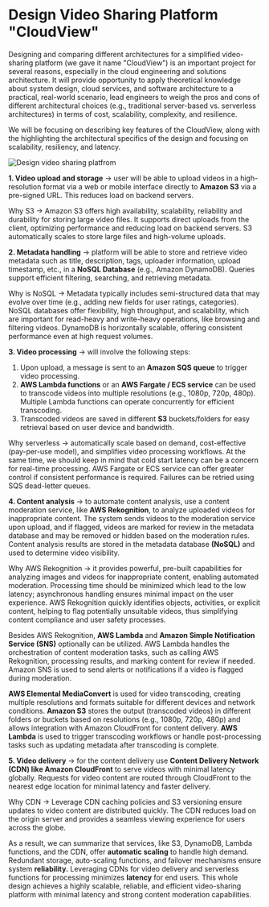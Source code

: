 # Design Video Sharing Platform "CloudView"

Designing and comparing different architectures for a simplified video-sharing platform (we gave it name "CloudView") is an important project for several reasons, especially in the cloud engineering and solutions architecture. It will provide opportunity to apply theoretical knowledge about system design, cloud services, and software architecture to a practical, real-world scenario, lead engineers to weigh the pros and cons of different architectural choices (e.g., traditional server-based vs. serverless architectures) in terms of cost, scalability, complexity, and resilience.

We will be focusing on describing key features of the CloudView, along with the highlighting the architectural specifics of the design and focusing on scalability, resiliency, and latency. 

![Design video sharing platfrom](/video_sharing_platform/images/1_design_video_sharing_platform.png)

**1. Video upload and storage** -> user will be able to upload videos in a high-resolution format via a web or mobile interface directly to **Amazon S3** via a pre-signed URL. This reduces load on backend servers.

Why S3 -> Amazon S3 offers high availability, scalability, reliability and durability for storing large video files. It supports direct uploads from the client, optimizing performance and reducing load on backend servers. S3 automatically scales to store large files and high-volume uploads.

**2. Metadata handling** -> platform will be able to store and retrieve video metadata such as title, description, tags, uploader information, upload timestamp, etc., in a **NoSQL Database** (e.g., Amazon DynamoDB). Queries support efficient filtering, searching, and retrieving metadata.

Why is NoSQL -> Metadata typically includes semi-structured data that may evolve over time (e.g., adding new fields for user ratings, categories). NoSQL databases offer flexibility, high throughput, and scalability, which are important for read-heavy and write-heavy operations, like browsing and filtering videos. DynamoDB is horizontally scalable, offering consistent performance even at high request volumes.

**3. Video processing** -> will involve the following steps:
1. Upon upload, a message is sent to an **Amazon SQS queue** to trigger video processing.
2. **AWS Lambda functions** or an **AWS Fargate / ECS service** can be used to transcode videos into multiple resolutions (e.g., 1080p, 720p, 480p). Multiple Lambda functions can operate concurrently for efficient transcoding.
3. Transcoded videos are saved in different **S3** buckets/folders for easy retrieval based on user device and bandwidth.

Why serverless -> automatically scale based on demand, cost-effective (pay-per-use model), and simplifies video processing workflows. At the same time, we should keep in mind that cold start latency can be a concern for real-time processing. AWS Fargate or ECS service can offer greater control if consistent performance is required. Failures can be retried using SQS dead-letter queues.

**4. Content analysis** -> to automate content analysis, use a content moderation service, like **AWS Rekognition**, to analyze uploaded videos for inappropriate content. The system sends videos to the moderation service upon upload, and if flagged, videos are marked for review in the metadata database and may be removed or hidden based on the moderation rules. Content analysis results are stored in the metadata database **(NoSQL)** and used to determine video visibility.

Why AWS Rekognition -> it provides powerful, pre-built capabilities for analyzing images and videos for inappropriate content, enabling automated moderation. Processing time should be minimized which lead to the low latency; asynchronous handling ensures minimal impact on the user experience. AWS Rekognition quickly identifies objects, activities, or explicit content, helping to flag potentially unsuitable videos, thus simplifying content compliance and user safety processes.

Besides AWS Rekognition, **AWS Lambda** and **Amazon Simple Notification Service (SNS)** optionally can be utilized. AWS Lambda handles the orchestration of content moderation tasks, such as calling AWS Rekognition, processing results, and marking content for review if needed. Amazon SNS is used to send alerts or notifications if a video is flagged during moderation.

**AWS Elemental MediaConvert** is used for video transcoding, creating multiple resolutions and formats suitable for different devices and network conditions. **Amazon S3** stores the output (transcoded videos) in different folders or buckets based on resolutions (e.g., 1080p, 720p, 480p) and allows integration with Amazon CloudFront for content delivery. **AWS Lambda** is used to trigger transcoding workflows or handle post-processing tasks such as updating metadata after transcoding is complete.

**5. Video delivery** -> for the content delivery use **Content Delivery Network (CDN) like Amazon CloudFront** to serve videos with minimal latency globally. Requests for video content are routed through CloudFront to the nearest edge location for minimal latency and faster delivery.

Why CDN -> Leverage CDN caching policies and S3 versioning ensure updates to video content are distributed quickly. The CDN reduces load on the origin server and provides a seamless viewing experience for users across the globe.

As a result, we can summarize that services, like S3, DynamoDB, Lambda functions, and the CDN, offer **automatic scaling** to handle high demand. Redundant storage, auto-scaling functions, and failover mechanisms ensure system **reliability.** Leveraging CDNs for video delivery and serverless functions for processing minimizes **latency** for end users. This whole design achieves a highly scalable, reliable, and efficient video-sharing platform with minimal latency and strong content moderation capabilities.

